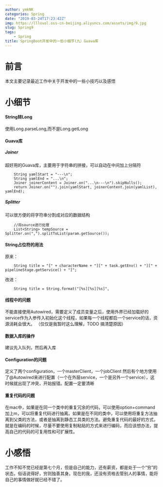 ```yaml
---
author: ymkNK
categories: Spring
date: "2019-03-24T17:23:42Z"
img: https://lllovol.oss-cn-beijing.aliyuncs.com/assets/img/9.jpg
slug: Spring9
tags: 
    - Spring
title: SpringBoot开发中的一些小细节(九）Guava库
---
```

# 前言
本文主要记录最近工作中关于开发中的一些小技巧以及感悟

# 小细节
#### String转Long
使用Long.parseLong,而不是Long.getLong

#### Guava库
##### Joiner
超好用的Guava库，主要用于字符串的拼接，可以自动在中间加上分隔符

	    String yamlStart = "---\n";
	    String yamlEnd = "...\n";
        Joiner joinerContent = Joiner.on("...\n---\n").skipNulls();
        return Joiner.on("").join(yamlStart, joinerContent.join(yamlList), yamlEnd);

##### Splitter
可以很方便的将字符串分割成对应的数据结构

		//将source进行处理
        List<String> tempSource = Splitter.on(",").splitToList(param.getSource());

#### String占位符的用法
原来：

		String title = "[" + characterName + "][" + task.getEnv() + "][" + pipelineStage.getService() + "]";

改进：

		String title = String.format("[%s][%s][%s]",

#### 线程中的问题

不能直接使用Autowired，需要定义了成员变量之后，使用外界已经加载好的service作为入参传入初始化这个线程，如果每一个线程都启一个service的话，资源消耗会很大。
（仅仅是我暂时这么理解，TODO 搞清楚原因）

#### 数据入库的操作
建议先入队列，然后再入库

#### Configuration的问题

定义了两个configuration，一个masterClient，一个jobClient
然后有个地方使用了@Autowired来进行配置（一个在外层service，一个是另外一个service），这时候就出现了冲突，开始报错。配置一定要清晰

#### 重复代码的问题
在mac中，如果是在同一个类中的重复冗余的代码，可以使用option+command加上m，可以将重复代码进行抽离。如果是在不同的类中，可以使用将重复方法抽离到父类的方法，或者是抽离到静态工具类的方法。避免重复代码的最好的方式，就是在编码的时候，尽量不要使用复制粘贴的方式来进行编码，而应该想办法，提高自己的代码的可复用性和可扩展性。

# 小感悟

工作不知不觉已经是第七个月，但是自己的能力，还有薪资，都是处于一个“穷”的状态，俗话说得好，穷则独善其身。现在的我，还没有资格去管别人的事情，能将自己的事情做好就已经不错了。
